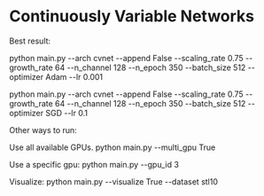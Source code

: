 

# Continuously Variable Networks



Best result:

python main.py --arch cvnet --append False --scaling_rate 0.75 --growth_rate 64  --n_channel 128 --n_epoch 350 --batch_size 512 --optimizer Adam --lr 0.001

python main.py --arch cvnet --append False --scaling_rate 0.75 --growth_rate 64  --n_channel 128 --n_epoch 350 --batch_size 512 --optimizer SGD --lr 0.1


Other ways to run:

Use all available GPUs.
python main.py --multi_gpu True

Use a specific gpu:
python main.py --gpu_id 3

Visualize:
python main.py --visualize True --dataset stl10
